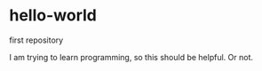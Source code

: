 # hello-world
first repository

I am trying to learn programming, so this should be helpful.
Or not.
